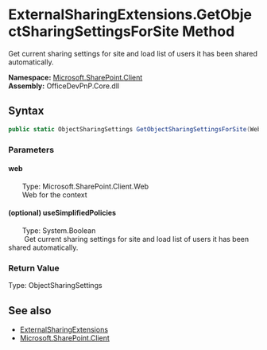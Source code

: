 # ExternalSharingExtensions.GetObjectSharingSettingsForSite Method  
 Get current sharing settings for site and load list of users it has been shared automatically.   

**Namespace:** [Microsoft.SharePoint.Client](Microsoft.SharePoint.Client.md)  
**Assembly:** OfficeDevPnP.Core.dll  
## Syntax
```C#
public static ObjectSharingSettings GetObjectSharingSettingsForSite(Web web, Boolean useSimplifiedPolicies)
```
### Parameters
#### web  
&emsp;&emsp;Type: Microsoft.SharePoint.Client.Web  
&emsp;&emsp;Web for the context  

  

#### (optional) useSimplifiedPolicies  
&emsp;&emsp;Type: System.Boolean  
&emsp;&emsp; Get current sharing settings for site and load list of users it has been shared automatically.   

  

### Return Value
Type: ObjectSharingSettings  
  


## See also
- [ExternalSharingExtensions](Microsoft.SharePoint.Client.ExternalSharingExtensions.md) 
- [Microsoft.SharePoint.Client](Microsoft.SharePoint.Client.md) 

